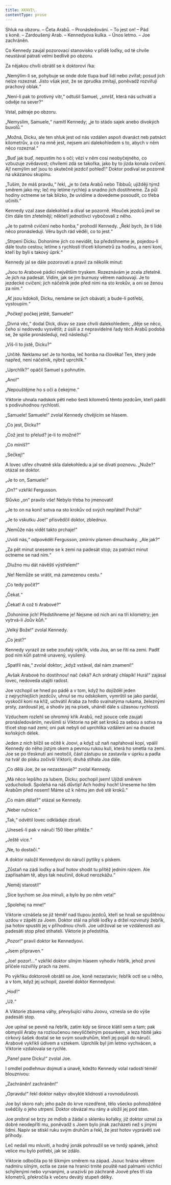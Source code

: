 ```yaml
---
title: XXXVI\.
contentType: prose
---
```


<section>

Shluk na obzoru. – Četa Arabů. – Pronásledování. – To jest on! – Pád s koně. – Zardoušený Arab. – Kennedyova kulka. – Únos letmo. – Joe zachráněn.

Co Kennedy zaujal pozorovací stanovisko v přídě loďky, od té chvíle neustával pátrati velmi bedlivě po obzoru.

Za nějakou chvíli obrátil se k doktorovi řka:

„Nemýlím-li se, pohybuje se onde dole tlupa buď lidí nebo zvířat; posud jich nelze rozeznat. Jisto však jest, že se zprudka zmítají, poněvadž rozviřují prachový oblak.“

„Není-li pak to protivný vítr,“ odtušil Samuel, „smršť, která nás uchvátí a odvěje na sever?“

Vstal, pátraje po obzoru.

„Nemyslím, Samuele,“ namítl Kennedy; „je to stádo sajek anebo divokých buvolů.“

„Možná, Dicku, ale ten shluk jest od nás vzdálen aspoň dvanáct neb patnáct kilometrův, a co na mně jest, nejsem ani dalekohledem s to, abych v něm něco rozeznal.“

„Buď jak buď, nepustím ho s očí; vězí v něm cosi neobyčejného, co vzbuzuje zvědavost; chvílemi zdá se takořka, jako by to jízda konala cvičení. Aj! nemýlím se! jsou to skutečně jezdci! pohleď!“ Doktor podíval se pozorně na ukázanou skupinu.

„Tuším, že máš pravdu,“ řekl, „je to četa Arabů nebo Tibbuů; ujíždějí týmž směrem jako my; leč my letíme rychleji a snadno jich dostihneme. Za půl hodiny octneme se tak blízko, že uvidíme a dovedeme posoudit, co třeba učiniti.“

Kennedy vzal zase dalekohled a díval se pozorně. Hlouček jezdců jevil se čím dále tím zřetelněji; někteří jednotlivci vybočovali z něho.

„Je to patrně cvičení nebo honba,“ prohodil Kennedy. „Řekl bych, že ti lidé něco pronásledují. Věru bych rád věděl, co to jest.“

„Strpení Dicku. Dohoníme jich co nevidět, ba předstihneme je, pojedou-li dále touto cestou; letíme s rychlostí třiceti kilometrů za hodinu, a není koní, kteří by byli s takový úprk.“

Kennedy jal se dále pozorovati a pravil za několik minut:

„Jsou to Arabové pádící největším tryskem. Rozeznávám je zcela zřetelně. Je jich na padesát. Vidím, jak se jim burnusy větrem nadouvají. Je to jezdecké cvičení; jich náčelník jede před nimi na sto krokův, a oni se ženou za ním.“

„Ať jsou kdokoli, Dicku, nemáme se jich obávati; a bude-li potřebí, vystoupím.“

„Počkej! počkej ještě, Samuele!“

„Divná věc,“ dodal Dick, dívav se zase chvíli dalekohledem; „děje se něco, čeho si nedovedu vysvětlit; z úsilí a z nepravidelné řady těch Arabů podobá se, že spíše pronásledují, než následují.“

„Víš-li to jistě, Dicku?“

„Určitě. Neklamu se! Je to honba, leč honba na člověka! Ten, který jede napřed, není náčelník, nýbrž uprchlík.“

„Uprchlík?“ opáčil Samuel s pohnutím.

„Ano!“

„Nepouštějme ho s očí a čekejme.“

Viktorie uhnala nadskok pěti nebo šesti kilometrů těmto jezdcům, kteří pádili s podivuhodnou rychlostí.

„Samuele! Samuele!“ zvolal Kennedy chvějícím se hlasem.

„Co jest, Dicku?“

„Což jest to přelud? je-li to možné?“

„Co míníš?“

„Sečkej!“

A lovec utřev chvatně skla dalekohledu a jal se dívati poznovu. „Nuže?“ otázal se doktor.

„Je to on, Samuele!“

„On?“ vzkřikl Fergusson.

Slůvko „on“ pravilo vše! Nebylo třeba ho jmenovati!

„Je to on na koni! sotva na sto krokův od svých nepřátel! Prchá!“

„Je to vskutku Joe!“ přisvědčil doktor, zblednuv.

„Nemůže nás vidět takto prchaje!“

„Uvidí nás,“ odpověděl Fergusson, zmírniv plamen dmuchavky. „Ale jak?“

„Za pět minut sneseme se k zemi na padesát stop; za patnáct minut octneme se nad ním.“

„Dlužno mu dát návěští výstřelem!“

„Ne! Nemůže se vrátit, má zamezenou cestu.“

„Co tedy počít?“

„Čekat.“

„Čekat! A což ti Arabové?“

„Dohoníme jich! Předstihneme je! Nejsme od nich ani na tři kilometry; jen vytrvá-li Joův kůň.“

„Velký Bože!“ zvolal Kennedy.

„Co jest?“

Kennedy vyrazil ze sebe zoufalý výkřik, vida Joa, an se řítí na zemi. Padlť pod ním kůň patrně unavený, vysílený.

„Spatřil nás,“ zvolal doktor; „když vstával, dal nám znamení!“

„Avšak Arabové ho dostihnou! nač čeká? Ach srdnatý chlapík! Hurá!“ zajásal lovec, nedoveda utajiti radost.

Joe vzchopil se hned po pádě a v tom, když ho dojížděl jeden z nejrychlejších jezdcův, uhnul se mu odskokem, vymrštil se jako pardal, vyskočil koni na kříž, uchvátil Araba za hrdlo svalnatýma rukama, železnými prsty, zardousil jej, a shodiv jej na písek, uháněl dále s úžasnou rychlostí.

Vzduchem rozlehl se ohromný křik Arabů, než jsouce cele zaujati pronásledováním, nevšimli si Viktorie na pět set kroků za sebou a sotva na třicet stop nad zemí; oni pak nebyli od uprchlíka vzdáleni ani na dvacet koňských délek.

Jeden z nich blížil se očitě k Joovi, a když už naň napřahoval kopí, vpálil Kennedy do něho jistým okem a pevnou rukou kuli, která ho smetla na zemi. Joe se po třesknutí ani neotočil, část zástupu se zastavila v úprku a padla na tvář do písku zočivši Viktorii; druhá stíhala Joa dále.

„Co dělá Joe, že se nezastavuje?“ zvolal Kennedy.

„Má něco lepšího za lubem, Dicku; pochopil jsem! Ujíždí směrem vzducholodi. Spolehá na náš důvtip! Ach hodný hoch! Uneseme ho těm Arabům před nosem! Máme už k němu jen dvě stě kroků.“

„Co mám dělat?“ otázal se Kennedy.

„Neber ručnice.“

„Tak,“ odvětil lovec odkládaje zbraň.

„Uneseš-li pak v náručí 150 liber přítěže.“

„Ještě více.“

„Ne, to dostačí.“

A doktor naložil Kennedyovi do náručí pytlíky s pískem.

„Zůstaň na zádi loďky a buď hotov shodit tu přítěž jedním rázem. Ale zapřísahám tě, abys tak neučinil, dokud nerozkážu.“

„Neměj starostí!“

„Sice bychom se Joa minuli, a bylo by po něm veta!“

„Spolehej na mne!“

Viktorie vznášela se již téměř nad tlupou jezdců, kteří se hnali se spuštěnou uzdou v zápětí za Joem. Doktor stál na přídě loďky a držel rozvinutý žebřík, jsa hotov spustiti jej v příhodnou chvíli. Joe udržoval se ve vzdálenosti asi padesáti stop před stihateli. Viktorie je předstihla.

„Pozor!“ pravil doktor ke Kennedyovi.

„Jsem připraven.“

„Joe! pozor!…“ vzkřikl doktor silným hlasem vyhodiv řebřík, jehož první příčele rozvířily prach na zemi.

Po výkřiku doktorově obrátil se Joe, koně nezastaviv; řebřík octl se u něho, a v tom, když jej uchopil, zavelel doktor Kennedyovi:

„Hoď!“

„Už.“

A Viktorie zbavena váhy, převyšující váhu Joovu, vznesla se do výše padesáti stop.

Joe upínal se pevně na řebřík, zatím kdy se široce klátil sem a tam; pak obmyslil Araby na rozloučenou nevylíčítelným posunkem, a leza hbitě jako cirkový šašek dostal se ke svým soudruhům, kteří jej pojali do náručí. Arabové vykřikli údivem a vztekem. Uprchlík byl jim letmo vychvácen, a Viktorie vzdalovala se rychle.

„Pane! pane Dicku!“ zvolal Joe.

I omdlel podlehnuv dojmutí a únavě, kdežto Kennedy volal radostí téměř blouznivou:

„Zachráněn! zachráněn!“

„Opravdu!“ řekl doktor nabyv obvyklé klidnosti a rovnodušnosti.

Joe byl skoro nah; jeho paže do krve rozedřené, tělo všecko pohmožděné svědčily o jeho utrpení. Doktor obvázal mu rány a uložil jej pod stan.

Joe probral se brzy ze mdlob a žádal o sklenku kořalky, již doktor uznal za dobré neodepříti mu, poněvadž s Joem bylo jinak zacházeti než s jinými lidmi. Napiv se stiskl ruku svým druhům a řekl, že jest hotov vyprávěti své příhody.

Leč nedali mu mluviti, a hodný jonák pohroužil se ve tvrdý spánek, jehož velice mu bylo potřebí, jak se zdálo.

Viktorie odbočila po té šikmým směrem na západ. Jsouc hnána větrem nadmíru silným, octla se zase na hranici trnité pouště nad palmami vichřicí schýlenými nebo vyrvanými, a urazivši po záchraně Joově přes tři sta kilometrů, překročila k večeru devátý stupeň délky.

</section>
